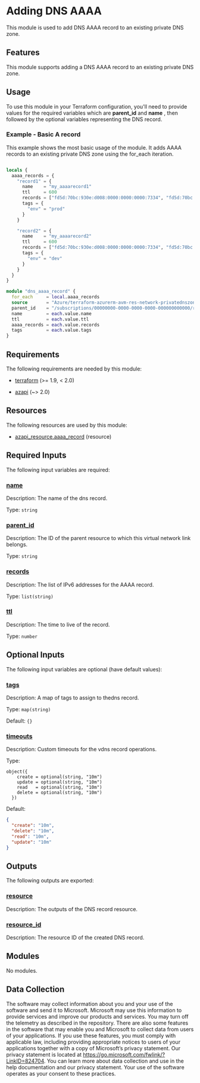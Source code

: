 <!-- BEGIN_TF_DOCS -->
# Adding DNS AAAA
This module is used to add DNS AAAA record to an existing private DNS zone.

## Features

This module supports adding a DNS AAAA record to an existing private DNS zone.

## Usage

To use this module in your Terraform configuration, you'll need to provide values for the required variables which are **parent\_id** and **name** , then followed by the optional variables representing the DNS record.

### Example - Basic A record

This example shows the most basic usage of the module. It adds AAAA records to an existing private DNS zone using the for\_each iteration.

```terraform

locals {
  aaaa_records = {
    "record1" = {
      name    = "my_aaaarecord1"
      ttl     = 600
      records = ["fd5d:70bc:930e:d008:0000:0000:0000:7334", "fd5d:70bc:930e:d008::7335"]
      tags = {
        "env" = "prod"
      }
    }

    "record2" = {
      name    = "my_aaaarecord2"
      ttl     = 600
      records = ["fd5d:70bc:930e:d008:0000:0000:0000:7334", "fd5d:70bc:930e:d008::7335"]
      tags = {
        "env" = "dev"
      }
    }
  }
}

module "dns_aaaa_record" {
  for_each     = local.aaaa_records
  source       = "Azure/terraform-azurerm-avm-res-network-privatednszone/azurerm//modules/private_dns_aaaa_record"
  parent_id    = "/subscriptions/00000000-0000-0000-0000-000000000000/resourceGroups/myResourceGroup/providers/Microsoft.Network/privateDnsZones/mydomain.com"
  name         = each.value.name
  ttl          = each.value.ttl
  aaaa_records = each.value.records
  tags         = each.value.tags
}

```

<!-- markdownlint-disable MD033 -->
## Requirements

The following requirements are needed by this module:

- <a name="requirement_terraform"></a> [terraform](#requirement\_terraform) (>= 1.9, < 2.0)

- <a name="requirement_azapi"></a> [azapi](#requirement\_azapi) (~> 2.0)

## Resources

The following resources are used by this module:

- [azapi_resource.aaaa_record](https://registry.terraform.io/providers/Azure/azapi/latest/docs/resources/resource) (resource)

<!-- markdownlint-disable MD013 -->
## Required Inputs

The following input variables are required:

### <a name="input_name"></a> [name](#input\_name)

Description: The name of the dns record.

Type: `string`

### <a name="input_parent_id"></a> [parent\_id](#input\_parent\_id)

Description: The ID of the parent resource to which this virtual network link belongs.

Type: `string`

### <a name="input_records"></a> [records](#input\_records)

Description: The list of IPv6 addresses for the AAAA record.

Type: `list(string)`

### <a name="input_ttl"></a> [ttl](#input\_ttl)

Description: The time to live of the record.

Type: `number`

## Optional Inputs

The following input variables are optional (have default values):

### <a name="input_tags"></a> [tags](#input\_tags)

Description: A map of tags to assign to thedns record.

Type: `map(string)`

Default: `{}`

### <a name="input_timeouts"></a> [timeouts](#input\_timeouts)

Description: Custom timeouts for the vdns record operations.

Type:

```hcl
object({
    create = optional(string, "10m")
    update = optional(string, "10m")
    read   = optional(string, "10m")
    delete = optional(string, "10m")
  })
```

Default:

```json
{
  "create": "10m",
  "delete": "10m",
  "read": "10m",
  "update": "10m"
}
```

## Outputs

The following outputs are exported:

### <a name="output_resource"></a> [resource](#output\_resource)

Description: The outputs of the DNS record resource.

### <a name="output_resource_id"></a> [resource\_id](#output\_resource\_id)

Description: The resource ID of the created DNS record.

## Modules

No modules.

<!-- markdownlint-disable-next-line MD041 -->
## Data Collection

The software may collect information about you and your use of the software and send it to Microsoft. Microsoft may use this information to provide services and improve our products and services. You may turn off the telemetry as described in the repository. There are also some features in the software that may enable you and Microsoft to collect data from users of your applications. If you use these features, you must comply with applicable law, including providing appropriate notices to users of your applications together with a copy of Microsoft’s privacy statement. Our privacy statement is located at <https://go.microsoft.com/fwlink/?LinkID=824704>. You can learn more about data collection and use in the help documentation and our privacy statement. Your use of the software operates as your consent to these practices.
<!-- END_TF_DOCS -->